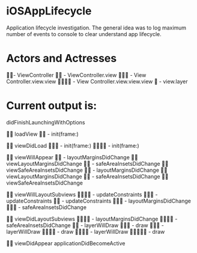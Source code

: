 # iOSAppLifecycle
Application lifecycle investigation. The general idea was to log maximum number of events to console to clear understand app lifecycle.
# Actors and Actresses
 🤴🏿- ViewController 
 🐯🐯 - ViewController.view 
 🐸🐸🐸 - View Controller.view.view 
 🦊🦊🦊🦊 - View Controller.view.view.view 
 🌅 - view.layer 
# Current output is: 
didFinishLaunchingWithOptions

🤴🏿 loadView
🐯🐯 - init(frame:)

🤴🏿 viewDidLoad
🐸🐸🐸 - init(frame:)
🦊🦊🦊🦊 - init(frame:)

🤴🏿 viewWillAppear
🐯🐯 - layoutMarginsDidChange
🤴🏿 viewLayoutMarginsDidChange
🐯🐯 - safeAreaInsetsDidChange
🤴🏿 viewSafeAreaInsetsDidChange
🐯🐯 - layoutMarginsDidChange
🤴🏿 viewLayoutMarginsDidChange
🐯🐯 - safeAreaInsetsDidChange
🤴🏿 viewSafeAreaInsetsDidChange

🤴🏿 viewWillLayoutSubviews
🦊🦊🦊🦊 - updateConstraints
🐸🐸🐸 - updateConstraints
🐯🐯 - updateConstraints
🐸🐸🐸 - layoutMarginsDidChange
🐸🐸🐸 - safeAreaInsetsDidChange

🤴🏿 viewDidLayoutSubviews
🦊🦊🦊🦊 - layoutMarginsDidChange
🦊🦊🦊🦊 - safeAreaInsetsDidChange
🐯🐯 - layerWillDraw
🐯🐯🌅 - draw
🐸🐸🐸 - layerWillDraw
🐸🐸🐸🌅 - draw
🦊🦊🦊🦊 - layerWillDraw
🦊🦊🦊🦊🌅 - draw

🤴🏿 viewDidAppear
applicationDidBecomeActive
